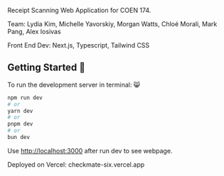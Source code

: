 Receipt Scanning Web Application for COEN 174.

Team: Lydia Kim, Michelle Yavorskiy, Morgan Watts, Chloé Morali, Mark Pang, Alex Iosivas

Front End Dev: Next.js, Typescript, Tailwind CSS 


## Getting Started 🎊

To run the development server in terminal: 😸

```bash
npm run dev
# or
yarn dev
# or
pnpm dev
# or
bun dev
```

Use [http://localhost:3000](http://localhost:3000) after run dev to see webpage.

Deployed on Vercel: checkmate-six.vercel.app
